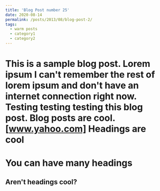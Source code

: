 ```yaml
---
title: 'Blog Post number 25'
date: 2020-08-14
permalink: /posts/2013/08/blog-post-2/
tags:
  - warm posts
  - category1
  - category2
---
```


This is a sample blog post. Lorem ipsum I can't remember the rest of lorem ipsum and don't have an internet connection right now. Testing testing testing this blog post. Blog posts are cool.
[www.yahoo.com]
Headings are cool
======

You can have many headings
======

Aren't headings cool?
------

